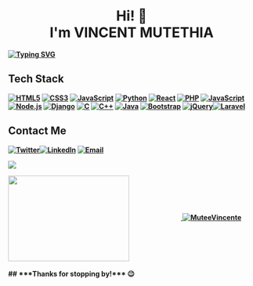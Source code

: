 
<body>
  <h1 align="center">Hi!  <span class="hand"> 👋</span><br>  I'm <b>VINCENT MUTETHIA<b></h1>

[![Typing SVG](https://readme-typing-svg.demolab.com/?lines=I+am+Vincent.;+A+Computer+Science+Student.;JKUAT-UNIVERSITY:KENYA&color=00ff00&bgColor=000000)](https://git.io/typing-svg)


## **Tech Stack**
[![HTML5](https://img.shields.io/badge/HTML5-%23E34F26.svg?style=for-the-badge&logo=html5&logoColor=white)]()
[![CSS3](https://img.shields.io/badge/CSS3-%231572B6.svg?style=for-the-badge&logo=css3&logoColor=white)]()
[![JavaScript](https://img.shields.io/badge/JavaScript-%23323330.svg?style=for-the-badge&logo=javascript&logoColor=%23F7DF1E)]()
[![Python](https://img.shields.io/badge/Python-%2314354C.svg?style=for-the-badge&logo=python&logoColor=white)]()
[![React](https://img.shields.io/badge/React-%2320232a.svg?style=for-the-badge&logo=react&logoColor=%2361DAFB)]()
[![PHP](https://img.shields.io/badge/PHP-%23777BB4.svg?style=for-the-badge&logo=php&logoColor=white)]()
[![JavaScript](https://img.shields.io/badge/JavaScript-%23323330.svg?style=for-the-badge&logo=javascript&logoColor=%23F7DF1E)]()
[![Node.js](https://img.shields.io/badge/Node.js-%23323330.svg?style=for-the-badge&logo=node.js&logoColor=%23F7DF1E)]()
[![Django](https://img.shields.io/badge/Django-%23323330.svg?style=for-the-badge&logo=django&logoColor=%23F7DF1E)]()
[![C](https://img.shields.io/badge/C-%23323330.svg?style=for-the-badge&logo=c&logoColor=%23F7DF1E)]()
[![C++](https://img.shields.io/badge/C++-%23323330.svg?style=for-the-badge&logo=c%2B%2B&logoColor=%23F7DF1E)]()
[![Java](https://img.shields.io/badge/Java-%23323330.svg?style=for-the-badge&logo=java&logoColor=%23F7DF1E)]()
[![Bootstrap](https://img.shields.io/badge/Bootstrap-%23323330.svg?style=for-the-badge&logo=bootstrap&logoColor=%23F7DF1E)]()
[![jQuery](https://img.shields.io/badge/jQuery-%23323330.svg?style=for-the-badge&logo=jquery&logoColor=%23F7DF1E)]()[![Laravel](https://img.shields.io/badge/Laravel-%23FF2D20.svg?style=for-the-badge&logo=laravel&logoColor=white)]()

## **Contact Me**
[![Twitter](https://img.shields.io/badge/Twitter-%231DA1F2.svg?style=for-the-badge&logo=Twitter&logoColor=white)](https://twitter.com/MuteeVincente)[![LinkedIn](https://img.shields.io/badge/LinkedIn-%230077B5.svg?style=for-the-badge&logo=LinkedIn&logoColor=white)](https://www.linkedin.com/in/vincent-mutethia-b83566226/)
[![Email](https://img.shields.io/badge/Email-%23D14836.svg?style=for-the-badge&logo=Gmail&logoColor=white)](mailto:vinniemutee@gmail.com)

<!-- <a href="http://www.github.com/MuteeVincente"><img src="https://github-readme-stats.vercel.app/api?username=muteevincente&show_icons=true&hide=&count_private=true&title_color=2ecc71&text_color=ffffff&icon_color=2ecc71&bg_color=1c1917&hide_border=true&show_icons=true" /></a> -->

<a href="http://www.github.com/MuteeVincente"><img src="https://github-readme-streak-stats.herokuapp.com/?user=MuteeVincente&stroke=ffffff&background=1c1917&ring=2ecc71&fire=2ecc71&currStreakNum=ffffff&currStreakLabel=2ecc71&sideNums=ffffff&sideLabels=ffffff&dates=ffffff&hide_border=true" /></a>

<a href="https://github.com/MuteeVincente">
    <img align="center" 
         height="175px"  
         src="https://denvercoder1-github-readme-stats.vercel.app/api/top-langs/?username=MuteeVincente&langs_count=8&layout=compact&theme=react&border_color=7F3FBF&bg_color=0D1117&title_color=00FF00&icon_color=7ED957" 
         height="192px" 
         width="70%"/>
</a>
<a href="https://github.com/MuteeVincente">
    <img src="https://github-profile-summary-cards.vercel.app/api/cards/profile-details?username=MuteeVincente&theme=radical&" alt="MuteeVincente"/>
</a>
<br>
<br>
## ***Thanks for stopping by!*** 😉
